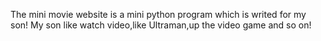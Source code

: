 The mini movie website is a mini python program which is writed for my son! My son like watch video,like Ultraman,up the video game and so on!